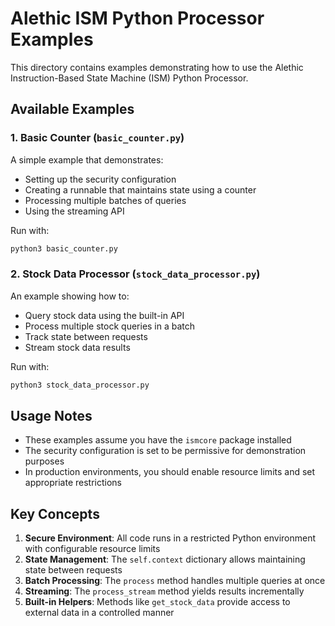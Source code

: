 # Alethic ISM Python Processor Examples

This directory contains examples demonstrating how to use the Alethic Instruction-Based State Machine (ISM) Python Processor.

## Available Examples

### 1. Basic Counter (`basic_counter.py`)

A simple example that demonstrates:
- Setting up the security configuration
- Creating a runnable that maintains state using a counter
- Processing multiple batches of queries
- Using the streaming API

Run with:
```bash
python3 basic_counter.py
```

### 2. Stock Data Processor (`stock_data_processor.py`)

An example showing how to:
- Query stock data using the built-in API
- Process multiple stock queries in a batch
- Track state between requests
- Stream stock data results

Run with:
```bash
python3 stock_data_processor.py
```

## Usage Notes

- These examples assume you have the `ismcore` package installed
- The security configuration is set to be permissive for demonstration purposes
- In production environments, you should enable resource limits and set appropriate restrictions

## Key Concepts

1. **Secure Environment**: All code runs in a restricted Python environment with configurable resource limits
2. **State Management**: The `self.context` dictionary allows maintaining state between requests
3. **Batch Processing**: The `process` method handles multiple queries at once
4. **Streaming**: The `process_stream` method yields results incrementally
5. **Built-in Helpers**: Methods like `get_stock_data` provide access to external data in a controlled manner